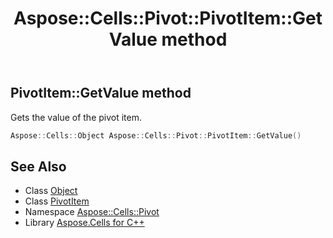 ﻿---
title: Aspose::Cells::Pivot::PivotItem::GetValue method
linktitle: GetValue
second_title: Aspose.Cells for C++ API Reference
description: 'Aspose::Cells::Pivot::PivotItem::GetValue method. Gets the value of the pivot item in C++.'
type: docs
weight: 2100
url: /cpp/aspose.cells.pivot/pivotitem/getvalue/
---
## PivotItem::GetValue method


Gets the value of the pivot item.

```cpp
Aspose::Cells::Object Aspose::Cells::Pivot::PivotItem::GetValue()
```

## See Also

* Class [Object](../../../aspose.cells/object/)
* Class [PivotItem](../)
* Namespace [Aspose::Cells::Pivot](../../)
* Library [Aspose.Cells for C++](../../../)

